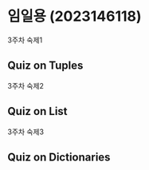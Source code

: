 # 임일용 (2023146118)
3주차 숙제1 
## Quiz on Tuples

  3주차 숙제2 
## Quiz on List

  3주차 숙제3
## Quiz on Dictionaries


